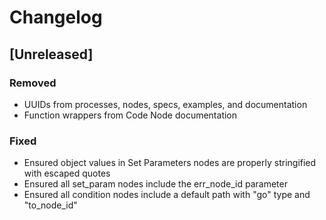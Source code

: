 # Changelog

## [Unreleased]

### Removed
- UUIDs from processes, nodes, specs, examples, and documentation
- Function wrappers from Code Node documentation

### Fixed
- Ensured object values in Set Parameters nodes are properly stringified with escaped quotes
- Ensured all set_param nodes include the err_node_id parameter
- Ensured all condition nodes include a default path with "go" type and "to_node_id"
